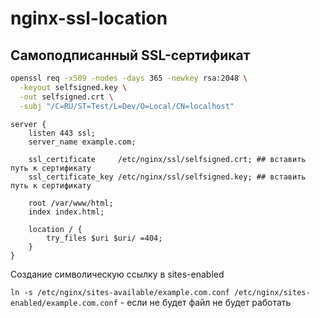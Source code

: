 # nginx-ssl-location
## Cамоподписанный SSL-сертификат
``` bash
openssl req -x509 -nodes -days 365 -newkey rsa:2048 \
  -keyout selfsigned.key \
  -out selfsigned.crt \
  -subj "/C=RU/ST=Test/L=Dev/O=Local/CN=localhost"
```


```
server {
    listen 443 ssl;
    server_name example.com;

    ssl_certificate     /etc/nginx/ssl/selfsigned.crt; ## вставить путь к сертификату 
    ssl_certificate_key /etc/nginx/ssl/selfsigned.key; ## вставить путь к сертификату 

    root /var/www/html;
    index index.html;

    location / {
        try_files $uri $uri/ =404;
    }
}

```

Создание символическую ссылку в sites-enabled

`ln -s /etc/nginx/sites-available/example.com.conf /etc/nginx/sites-enabled/example.com.conf` - если не будет файл не будет работать 


